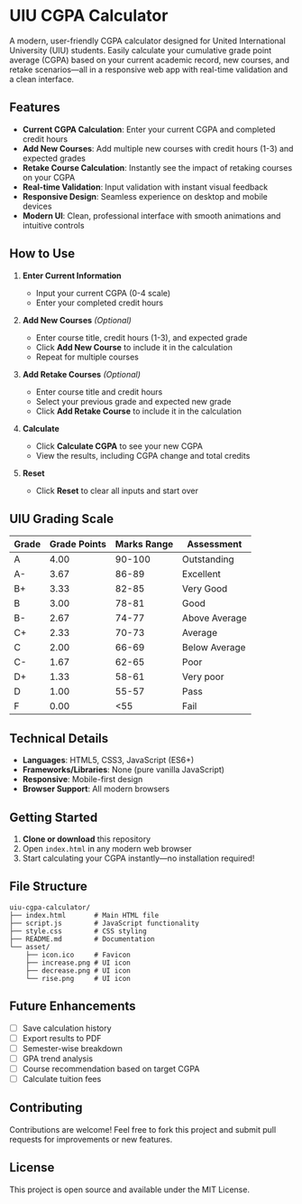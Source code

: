 
# UIU CGPA Calculator

A modern, user-friendly CGPA calculator designed for United International University (UIU) students. Easily calculate your cumulative grade point average (CGPA) based on your current academic record, new courses, and retake scenarios—all in a responsive web app with real-time validation and a clean interface.


## Features

- **Current CGPA Calculation**: Enter your current CGPA and completed credit hours
- **Add New Courses**: Add multiple new courses with credit hours (1-3) and expected grades
- **Retake Course Calculation**: Instantly see the impact of retaking courses on your CGPA
- **Real-time Validation**: Input validation with instant visual feedback
- **Responsive Design**: Seamless experience on desktop and mobile devices
- **Modern UI**: Clean, professional interface with smooth animations and intuitive controls


## How to Use

1. **Enter Current Information**
   - Input your current CGPA (0-4 scale)
   - Enter your completed credit hours

2. **Add New Courses** *(Optional)*
   - Enter course title, credit hours (1-3), and expected grade
   - Click **Add New Course** to include it in the calculation
   - Repeat for multiple courses

3. **Add Retake Courses** *(Optional)*
   - Enter course title and credit hours
   - Select your previous grade and expected new grade
   - Click **Add Retake Course** to include it in the calculation

4. **Calculate**
   - Click **Calculate CGPA** to see your new CGPA
   - View the results, including CGPA change and total credits

5. **Reset**
   - Click **Reset** to clear all inputs and start over


## UIU Grading Scale

| Grade | Grade Points | Marks Range | Assessment    |
|-------|--------------|-------------|---------------|
| A     | 4.00         | 90-100      | Outstanding   |
| A-    | 3.67         | 86-89       | Excellent     |
| B+    | 3.33         | 82-85       | Very Good     |
| B     | 3.00         | 78-81       | Good          |
| B-    | 2.67         | 74-77       | Above Average |
| C+    | 2.33         | 70-73       | Average       |
| C     | 2.00         | 66-69       | Below Average |
| C-    | 1.67         | 62-65       | Poor          |
| D+    | 1.33         | 58-61       | Very poor     |
| D     | 1.00         | 55-57       | Pass          |
| F     | 0.00         | <55         | Fail          |


## Technical Details

- **Languages**: HTML5, CSS3, JavaScript (ES6+)
- **Frameworks/Libraries**: None (pure vanilla JavaScript)
- **Responsive**: Mobile-first design
- **Browser Support**: All modern browsers


## Getting Started

1. **Clone or download** this repository
2. Open `index.html` in any modern web browser
3. Start calculating your CGPA instantly—no installation required!


## File Structure

```
uiu-cgpa-calculator/
├── index.html       # Main HTML file
├── script.js        # JavaScript functionality
├── style.css        # CSS styling
├── README.md        # Documentation
└── asset/
    ├── icon.ico     # Favicon
    ├── increase.png # UI icon
    ├── decrease.png # UI icon
    └── rise.png     # UI icon
```

## Future Enhancements

- [ ] Save calculation history
- [ ] Export results to PDF
- [ ] Semester-wise breakdown
- [ ] GPA trend analysis
- [ ] Course recommendation based on target CGPA
- [ ] Calculate tuition fees

## Contributing

Contributions are welcome! Feel free to fork this project and submit pull requests for improvements or new features.


## License

This project is open source and available under the MIT License.